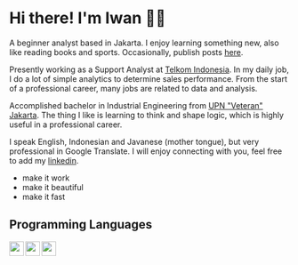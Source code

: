 # Hi there! I'm Iwan :construction_worker_man:

A beginner analyst based in Jakarta. I enjoy learning something new, also like reading books and sports. Occasionally, publish posts [here](https://medium.com/@kurniawan50).

Presently working as a Support Analyst at [Telkom Indonesia](https://www.telkom.co.id/sites). In my daily job, I do a lot of simple analytics to determine sales performance. From the start of a professional career, many jobs are related to data and analysis.

Accomplished bachelor in Industrial Engineering from [UPN "Veteran" Jakarta](https://www.upnvj.ac.id/). The thing I like is learning to think and shape logic, which is highly useful in a professional career.

I speak English, Indonesian and Javanese (mother tongue), but very professional in Google Translate. I will enjoy connecting with you, feel free to add my [linkedin](https://www.linkedin.com/in/iwankurniawan50/).

- make it work
- make it beautiful
- make it fast


## Programming Languages
<img align="left" width="26px" src="https://seeklogo.com/images/J/jupyter-logo-A91705F539-seeklogo.com.png">
<img align="left" width="26px" src="https://logos-download.com/wp-content/uploads/2016/10/Python_logo_icon-700x697.png">
<img align="left" width="26px" src="https://www.mysql.com/common/logos/logo-mysql-170x115.png">
